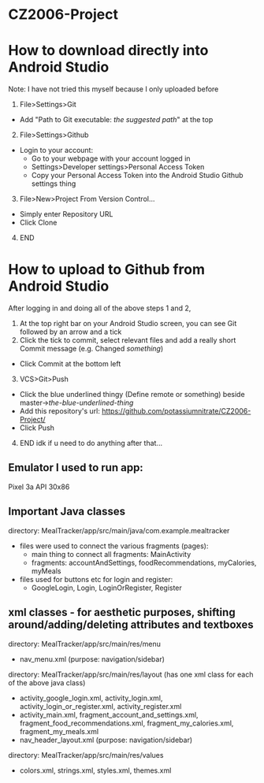 # CZ2006-Project


# How to download directly into Android Studio
Note: I have not tried this myself because I only uploaded before
1. File>Settings>Git
  - Add "Path to Git executable: *the suggested path*" at the top
2. File>Settings>Github
  - Login to your account:
    - Go to your webpage with your account logged in
    - Settings>Developer settings>Personal Access Token
    - Copy your Personal Access Token into the Android Studio Github settings thing
3. File>New>Project From Version Control...
  - Simply enter Repository URL 
  - Click Clone
4. END


# How to upload to Github from Android Studio
After logging in and doing all of the above steps 1 and 2,
1. At the top right bar on your Android Studio screen, you can see Git followed by an arrow and a tick
2. Click the tick to commit, select relevant files and add a really short Commit message (e.g. Changed *something*)
  - Click Commit at the bottom left
3. VCS>Git>Push
  - Click the blue underlined thingy (Define remote or something) beside master->*the-blue-underlined-thing*
  - Add this repository's url: https://github.com/potassiumnitrate/CZ2006-Project/
  - Click Push
4. END idk if u need to do anything after that...


## Emulator I used to run app: 
Pixel 3a API 30x86


## Important Java classes
directory: MealTracker/app/src/main/java/com.example.mealtracker
- files were used to connect the various fragments (pages):
  - main thing to connect all fragments: MainActivity
  - fragments: accountAndSettings, foodRecommendations, myCalories, myMeals 
- files used for buttons etc for login and register:
  - GoogleLogin, Login, LoginOrRegister, Register
  
  
## xml classes - for aesthetic purposes, shifting around/adding/deleting attributes and textboxes
directory: MealTracker/app/src/main/res/menu
-  nav_menu.xml (purpose: navigation/sidebar)

directory: MealTracker/app/src/main/res/layout (has one xml class for each of the above java class)
- activity_google_login.xml, activity_login.xml, activity_login_or_register.xml, activity_register.xml
- activity_main.xml, fragment_account_and_settings.xml, fragment_food_recommendations.xml, fragment_my_calories.xml, fragment_my_meals.xml
- nav_header_layout.xml (purpose: navigation/sidebar)

directory: MealTracker/app/src/main/res/values
- colors.xml, strings.xml, styles.xml, themes.xml

